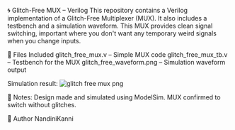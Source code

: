 🌀 Glitch-Free MUX – Verilog
This repository contains a Verilog implementation of a Glitch-Free Multiplexer (MUX). It also includes a testbench and a simulation waveform. This MUX provides clean signal switching, important where you don't want any temporary weird signals when you change inputs.

📁 Files Included
glitch_free_mux.v – Simple MUX code
glitch_free_mux_tb.v – Testbench for the MUX
glitch_free_waveform.png – Simulation waveform output 

Simulation result:
![glitch free mux png](https://github.com/user-attachments/assets/dd9d7a86-575a-4f87-b7ca-8fd9b882c42d)



📌 Notes:
Design made and simulated using ModelSim.
MUX confirmed to switch without glitches.

🚀 Author
NandiniKanni

